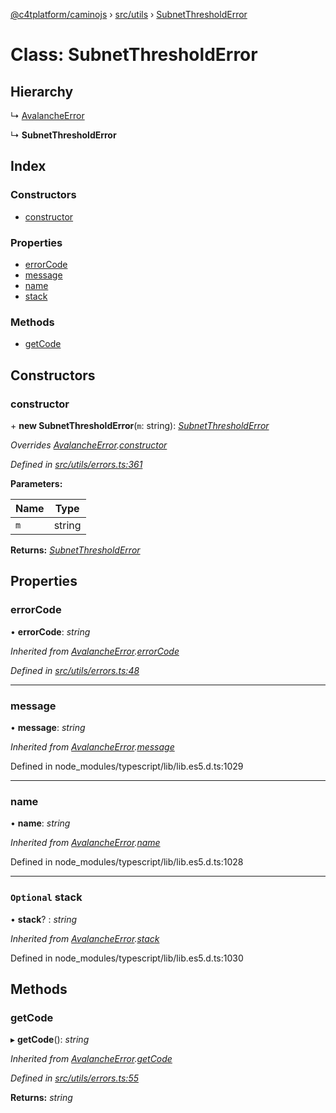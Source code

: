 [@c4tplatform/caminojs](../api.md) › [src/utils](../modules/src_utils.md) › [SubnetThresholdError](src_utils.subnetthresholderror.md)

# Class: SubnetThresholdError

## Hierarchy

  ↳ [AvalancheError](src_utils.avalancheerror.md)

  ↳ **SubnetThresholdError**

## Index

### Constructors

* [constructor](src_utils.subnetthresholderror.md#constructor)

### Properties

* [errorCode](src_utils.subnetthresholderror.md#errorcode)
* [message](src_utils.subnetthresholderror.md#message)
* [name](src_utils.subnetthresholderror.md#name)
* [stack](src_utils.subnetthresholderror.md#optional-stack)

### Methods

* [getCode](src_utils.subnetthresholderror.md#getcode)

## Constructors

###  constructor

\+ **new SubnetThresholdError**(`m`: string): *[SubnetThresholdError](src_utils.subnetthresholderror.md)*

*Overrides [AvalancheError](src_utils.avalancheerror.md).[constructor](src_utils.avalancheerror.md#constructor)*

*Defined in [src/utils/errors.ts:361](https://github.com/chain4travel/caminojs/blob/8077d740/src/utils/errors.ts#L361)*

**Parameters:**

Name | Type |
------ | ------ |
`m` | string |

**Returns:** *[SubnetThresholdError](src_utils.subnetthresholderror.md)*

## Properties

###  errorCode

• **errorCode**: *string*

*Inherited from [AvalancheError](src_utils.avalancheerror.md).[errorCode](src_utils.avalancheerror.md#errorcode)*

*Defined in [src/utils/errors.ts:48](https://github.com/chain4travel/caminojs/blob/8077d740/src/utils/errors.ts#L48)*

___

###  message

• **message**: *string*

*Inherited from [AvalancheError](src_utils.avalancheerror.md).[message](src_utils.avalancheerror.md#message)*

Defined in node_modules/typescript/lib/lib.es5.d.ts:1029

___

###  name

• **name**: *string*

*Inherited from [AvalancheError](src_utils.avalancheerror.md).[name](src_utils.avalancheerror.md#name)*

Defined in node_modules/typescript/lib/lib.es5.d.ts:1028

___

### `Optional` stack

• **stack**? : *string*

*Inherited from [AvalancheError](src_utils.avalancheerror.md).[stack](src_utils.avalancheerror.md#optional-stack)*

Defined in node_modules/typescript/lib/lib.es5.d.ts:1030

## Methods

###  getCode

▸ **getCode**(): *string*

*Inherited from [AvalancheError](src_utils.avalancheerror.md).[getCode](src_utils.avalancheerror.md#getcode)*

*Defined in [src/utils/errors.ts:55](https://github.com/chain4travel/caminojs/blob/8077d740/src/utils/errors.ts#L55)*

**Returns:** *string*
